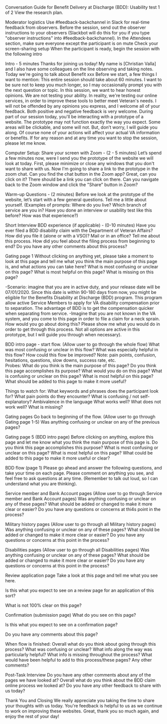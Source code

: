 Conversation Guide for Benefit Delivery at Discharge (BDD): Usability test 1 of 2
View the research plan.

Moderator logistics
Use #feedback-backchannel in Slack for real-time feedback from observers.
Before the session, send out the observer instructions to your observers (Slackbot will do this for you if you type "observer instructions" into #feedback-backchannel).
In the Attendees section, make sure everyone except the participant is on mute
Check your screen-sharing setup
When the participant is ready, begin the session with the following intro

Intro - 5 minutes
Thanks for joining us today! My name is [Christian Valla] and I also have some colleagues on the line observing and taking notes. Today we're going to talk about Benefit xxx
Before we start, a few things I want to mention:
This entire session should take about 60 minutes. I want to be sure not to keep you much longer, so I may occasionally prompt you with the next question or topic.
In this session, we want to hear honest opinions. We are not testing your ability. In reality, we're testing our online services, in order to improve these tools to better meet Veteran's needs. I will not be offended by any opinions you express, and I welcome all of your feedback. Both positive and negative feedback is very welcome.
During part of our session today, you'll be interacting with a prototype of a website. The prototype may not function exactly the way you expect. Some areas will be clickable, and some will not. But, don’t worry, I will guide you along. Of course none of your actions will affect your actual VA information or benefits.
If for any reason and at any time you want to stop the session, please let me know.


Computer Setup: Share your screen with Zoom - (2 - 5 minutes)
Let’s spend a few minutes now, were I send you the prototype of the website we will look at today.
First, please minimize or close any windows that you don't want to share with us.
Now I'm going to share a link to the prototype in the zoom chat. Can you find the chat button in the Zoom app?
Great, can you click on it? There should be a link you can click on there.
Can you navigate back to the Zoom window and click the "Share" button in Zoom?


Warm-up Questions - (2 minutes)
Before we look at the prototype of the website, let’s start with a few general questions.
Tell me a little about yourself. (Examples of prompts: Where do you live? Which branch of service are you in? Have you done an interview or usability test like this before? How was that experience?)

Short Interview BDD experience (if applicable) - (0-10 minutes)
Have you ever filed a BDD disability claim with the Department of Veteran Affairs?
How did you file it (alone or with a VSO)? Mail or in an office?
Tell me about this process. 
How did you feel about the filing process from beginning to end?
Do you have any other comments about this process? 


Gating page 1
Without clicking on anything yet, please take a moment to look at this page and tell me what you think the main purpose of this page is, and what actions you can take here?
What is most confusing or unclear on this page?
What is most helpful on this page?
What is missing on this page?

-Scenario: imagine that you are in active duty, and your release date will be 07/01/2020. Since this date is within 90-180 days from now, you might be eligible for the Benefits Disability at Discharge (BDD) program. This program allow active Service Members to apply for VA disability compensation prior to separation. The advantage of BDD is to get the compensation quicker when separating from service. 
-Imagine that you are not known in the VA system, and you come to this page in order to file a claim for a neck sprain. How would you go about doing this? Please show me what you would do in order to get through this process. Not all options are active in this prototype, but I will guide you through when necessary). 

BDD intro page - start flow. 
(Allow user to go through the whole flow)
What was most confusing or unclear in this flow?
What was especially helpful in this flow? 
How could this flow be improved? 
Note: pain points, confusion, hesitations, questions, slow downs, success rate, etc.  
Probes:
What do you think is the main purpose of this page? 
Do you think this page accomplishes its purpose?
What would you do on this page?
What is confusing or unclear on this page?
What is most helpful on this page?
What should be added to this page to make it more useful?

Things to watch for:
What keywords and phrases does the participant look for?
What pain points do they encounter?
What is confusing / not self-explanatory?
Ambivalence in the language 
What works well?
What does not work well?
What is missing?


Gating pages
Go back to beginning of the flow.
(Allow user to go through Gating page 1-5)
Was anything confusing or unclear on any of the previous pages?

Gating page 5 (BDD intro page)
Before clicking on anything, explore this page and let me know what you think the main purpose of this page is.
Do you think this page accomplishes this purpose? 
What is most confusing or unclear on this page?
What is most helpful on this page? 
What could be added to this page to make it more useful or clear? 

BDD flow (page 1)
Please go ahead and answer the following questions, and take your time on each page. Please comment on anything you see, and feel free to ask questions at any time. (Remember to talk out loud, so I can understand what you are thinking). 

Service member and Bank Account pages
(Allow user to go through Service member and Bank Account pages)
Was anything confusing or unclear on any of these pages?
What should be added or changed to make it more clear or easier? 
Do you have any questions or concerns at thi4s point in the process?

Military history pages
(Allow user to go through all Military history pages)
Was anything confusing or unclear on any of these pages?
What should be added or changed to make it more clear or easier? 
Do you have any questions or concerns at this point in the process?

Disabilities pages
(Allow user to go through all Disabilities pages)
Was anything confusing or unclear on any of these pages?
What should be added or changed to make it more clear or easier? 
Do you have any questions or concerns at this point in the process?

Review application page
Take a look at this page and tell me what you see here.

Is this what you expect to see on a review page for an application of this sort?

What is not 100% clear on this page?






Confirmation (submission page)
What do you see on this page?

Is this what you expect to see on a confirmation page?

Do you have any comments about this page?

When flow is finished:
Overall what do you think about going through this process?
What was confusing or unclear?
What info along the way was particularly helpful?
What info is missing throughout the process?
What would have been helpful to add to this process/these pages?
Any other comments?



Post-Task Interview
Do you have any other comments about any of the pages we have looked at?
Overall what do you think about the BDD claim online process we looked at?
Do you have any other feedback to share with us today?


Thank You and Closing
We really appreciate you taking the time to share your thoughts with us today. You're feedback is helpful to us as we continue to work on improving these websites.
Great, thank you so much again, and enjoy the rest of your day!








